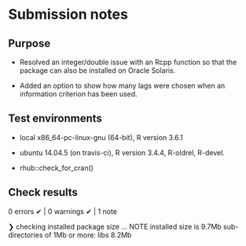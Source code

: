 # Submission notes

## Purpose

* Resolved an integer/double issue with an Rcpp function so that the package can also be installed on Oracle Solaris. 

* Added an option to show how many lags were chosen when an information criterion has been used.
  

  

## Test environments
* local x86_64-pc-linux-gnu (64-bit), R version 3.6.1

* ubuntu 14.04.5 (on travis-ci),      R version 3.4.4, R-oldrel, R-devel.

* rhub::check_for_cran()

## Check results
0 errors ✔ | 0 warnings ✔ | 1 note 

❯ checking installed package size ... NOTE
    installed size is  9.7Mb
    sub-directories of 1Mb or more:
      libs   8.2Mb


